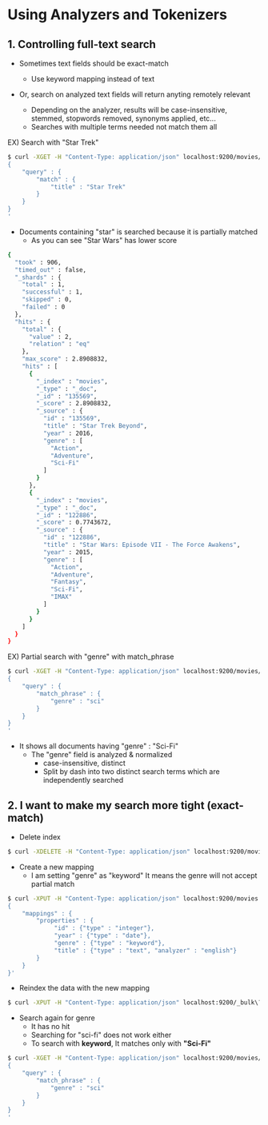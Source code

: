 # Using Analyzers and Tokenizers

## 1. Controlling full-text search

- Sometimes text fields should be exact-match
  - Use keyword mapping instead of text

- Or, search on analyzed text fields will return anyting remotely relevant
  - Depending on the analyzer, results will be case-insensitive, stemmed, stopwords removed, synonyms applied, etc...
  - Searches with multiple terms needed not match them all

EX) Search with "Star Trek"

```bash
$ curl -XGET -H "Content-Type: application/json" localhost:9200/movies/_search\?pretty -d '
{
	"query" : {
		"match" : {
			"title" : "Star Trek"
		}
	}
}
'
```

- Documents containing "star" is searched because it is partially matched
  - As you can see "Star Wars" has lower score

```bash
{
  "took" : 906,
  "timed_out" : false,
  "_shards" : {
    "total" : 1,
    "successful" : 1,
    "skipped" : 0,
    "failed" : 0
  },
  "hits" : {
    "total" : {
      "value" : 2,
      "relation" : "eq"
    },
    "max_score" : 2.8908832,
    "hits" : [
      {
        "_index" : "movies",
        "_type" : "_doc",
        "_id" : "135569",
        "_score" : 2.8908832,
        "_source" : {
          "id" : "135569",
          "title" : "Star Trek Beyond",
          "year" : 2016,
          "genre" : [
            "Action",
            "Adventure",
            "Sci-Fi"
          ]
        }
      },
      {
        "_index" : "movies",
        "_type" : "_doc",
        "_id" : "122886",
        "_score" : 0.7743672,
        "_source" : {
          "id" : "122886",
          "title" : "Star Wars: Episode VII - The Force Awakens",
          "year" : 2015,
          "genre" : [
            "Action",
            "Adventure",
            "Fantasy",
            "Sci-Fi",
            "IMAX"
          ]
        }
      }
    ]
  }
}
```

EX) Partial search with "genre" with match_phrase

```bash
$ curl -XGET -H "Content-Type: application/json" localhost:9200/movies/_search\?pretty -d '
{
	"query" : {
		"match_phrase" : {
			"genre" : "sci"
		}
	}
}
'
```

- It shows all documents having "genre" : "Sci-Fi"
  - The "genre" field is analyzed & normalized
    - case-insensitive, distinct
    - Split by dash into two distinct search terms which are independently searched 

## 2. I want to make my search more tight (exact-match)

- Delete index

```bash
$ curl -XDELETE -H "Content-Type: application/json" localhost:9200/movies
```

- Create a new mapping
  - I am setting "genre" as "keyword" It means the genre will not accept partial match

```bash
$ curl -XPUT -H "Content-Type: application/json" localhost:9200/movies -d '
{
	"mappings" : {
		"properties" : {
			 "id" : {"type" : "integer"},
			 "year" : {"type" : "date"},
			 "genre" : {"type" : "keyword"},
			 "title" : {"type" : "text", "analyzer" : "english"}
		}
	}
}'
```

- Reindex the data with the new mapping

```bash
$ curl -XPUT -H "Content-Type: application/json" localhost:9200/_bulk\?pretty --data-binary @movies.json
```

- Search again for genre
  - It has no hit
  - Searching for "sci-fi" does not work either
  - To search with **keyword**, It matches only with  **"Sci-Fi"**

```bash
$ curl -XGET -H "Content-Type: application/json" localhost:9200/movies/_search\?pretty -d '
{
	"query" : {
		"match_phrase" : {
			"genre" : "sci"
		}
	}
}
'
```

